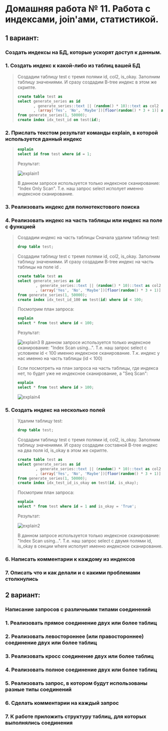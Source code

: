 # Домашняя работа № 11. Работа с индексами, join'ами, статистикой.

## 1 вариант:
### Создать индексы на БД, которые ускорят доступ к данным.

### 1. Создать индекс к какой-либо из таблиц вашей БД
> Создадим таблицу test с тремя полями id, col2, is_okay. Заполним таблицу значениями. И сразу создадим B-tree индекс в этом же скрипте.
> ```sql
> create table test as 
> select generate_series as id
>        , generate_series::text || (random() * 10)::text as col2 
>        , (array['Yes', 'No', 'Maybe'])[floor(random() * 3 + 1)] as is_okay
> from generate_series(1, 50000);
> create index idx_test_id on test(id);
> ```

### 2. Прислать текстом результат команды explain, в которой используется данный индекс
> ```sql
> explain
> select id from test where id = 1;
> ```
> Результат:
>
> <image src="images/explain1.png" alt="explain1">
>
> В данном запросе используется только индексное сканирование: "Index Only Scan". Т.е. наш запрос select исполует именно индексное сканирование.

### 3. Реализовать индекс для полнотекстового поиска

### 4. Реализовать индекс на часть таблицы или индекс на поле с функцией
> Создадим индекс на часть таблицы
> Сначала удалим таблицу test:
> ```sql
> drop table test;
> ```

> Создадим таблицу test с тремя полями id, col2, is_okay. Заполним таблицу значениями. И сразу создадим B-tree индекс на часть таблицы на поле id .
> ```sql
> create table test as 
> select generate_series as id
>         , generate_series::text || (random() * 10)::text as col2 
>         , (array['Yes', 'No', 'Maybe'])[floor(random() * 3 + 1)] as is_okay
> from generate_series(1, 50000);
> create index idx_test_id_100 on test(id) where id < 100;
> ```

> Посмотрим план запроса:
> ```sql
> explain
> select * from test where id < 100;
> ```
> Результат:
>
> <image src="images/explain3.png" alt="explain3">
> В данном запросе используется только индексное сканирование: "Index Scan using...". Т.е. наш запрос select с условием id < 100 именно индексное сканирование. Т.к. индекс у нас именно на часть таблицы (id < 100)

> Если посмотреть на план запроса на часть таблицы, где индекса нет, то будет уже не индексное сканирование, а "Seq Scan":
> ```sql
> explain
> select * from test where id > 100;
> ```
>
> <image src="images/explain4.png" alt="explain4">

### 5. Создать индекс на несколько полей
> Удалим таблицу test:
> ```sql
> drop table test;
> ```

> Создадим таблицу test с тремя полями id, col2, is_okay. Заполним таблицу значениями. И сразу создадим составной B-tree индекс на два поля id, is_okay в этом же скрипте.
> ```sql
> create table test as
> select generate_series as id
>         , generate_series::text || (random() * 10)::text as col2
>         , (array['Yes', 'No', 'Maybe'])[floor(random() * 3 + 1)] as is_okay
> from generate_series(1, 50000);
> create index idx_test_id_is_okay on test(id, is_okay);
> ```

> Посмотрим план запроса:
> ```sql
> explain
> select * from test where id = 1 and is_okay = 'True';
> ```
> Результат:
>
> <image src="images/explain2.png" alt="explain2">
>
> В данном запросе используется только индексное сканирование: "Index Scan using...". Т.е. наш запрос select с двумя полями id, is_okay в секции where исполует именно индексное сканирование.

### 6. Написать комментарии к каждому из индексов

### 7. Описать что и как делали и с какими проблемами столкнулись

## 2 вариант:
### Написание запросов с различными типами соединений

### 1. Реализовать прямое соединение двух или более таблиц

### 2. Реализовать левостороннее (или правостороннее) соединение двух или более таблиц

### 3. Реализовать кросс соединение двух или более таблиц

### 4. Реализовать полное соединение двух или более таблиц

### 5. Реализовать запрос, в котором будут использованы разные типы соединений

### 6. Сделать комментарии на каждый запрос

### 7. К работе приложить структуру таблиц, для которых выполнялись соединения